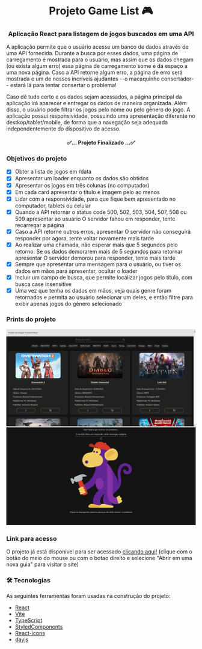 <h1 align="center">Projeto Game List 🎮</h1>  

<h3 align="center"> Aplicação React para listagem de jogos buscados em uma API </h3>

<p>A aplicação permite que o usuário acesse um banco de dados através de uma API fornecida. Durante a busca por esses dados, uma página de carregamento é mostrada para o usuário, mas assim que os dados chegam (ou exista algum erro) essa página de carregamento some e dá espaço a uma nova página. 
Caso a API retorne algum erro, a página de erro será mostrada e um de nossos incríveis ajudantes --o macaquinho consertador-- estará lá para tentar consertar o problema!</p>
<p>Caso dê tudo certo e os dados sejam acessados, a página principal da aplicação irá aparecer e entregar os dados de maneira organizada. Além disso, o usuário pode filtrar os jogos pelo nome ou pelo gênero do jogo.
A aplicação possui responsividade, possuindo uma apresentação diferente no destkop/tablet/mobile, de forma que a navegação seja adequada independentemente do dispositivo de acesso.</p>

<h4 align="center"> 
	✅... Projeto Finalizado ...✅
</h4>

### Objetivos do projeto
  
- [x] Obter a lista de jogos em /data
- [x] Apresentar um loader enquanto os dados são obtidos
- [x] Apresentar os jogos em três colunas (no computador)
- [x] Em cada card apresentar o título e imagem pelo ao menos
- [x] Lidar com a responsividade, para que fique bem apresentado no computador, tablets ou celular
- [x] Quando a API retornar o status code 500, 502, 503, 504, 507, 508 ou 509 apresentar ao usuário O servidor fahou em responder, tente recarregar a página
- [x] Caso a API retorne outros erros, apresentar O servidor não conseguirá responder por agora, tente voltar novamente mais tarde
- [x] Ao realizar uma chamada, não esperar mais que 5 segundos pelo retorno. Se os dados demorarem mais de 5 segundos para retornar apresentar O servidor demorou para responder, tente mais tarde
- [x] Sempre que apresentar uma mensagem para o usuário, ou tiver os dados em mãos para apresentar, ocultar o loader
- [x] Incluir um campo de busca, que permite localizar jogos pelo título, com busca case insensitive
- [x] Uma vez que tenha os dados em mãos, veja quais genre foram retornados e permita ao usuário selecionar um deles, e então filtre para exibir apenas jogos do gênero selecionado

### Prints do projeto

![Visão geral da home page](src/assets/prints/desktop-init.png)
![Visão geral da página de erro](src/assets/prints/error-page.png)

### Link para acesso
<p>O projeto já está disponível para ser acessado <a href="https://game-list-challange.vercel.app">clicando aqui!</a> (clique com o botão do meio do mouse ou com o botao direito e selecione "Abrir em uma nova guia" para visitar o site)</p>

### 🛠 Tecnologias

As seguintes ferramentas foram usadas na construção do projeto:

- [React](https://pt-br.reactjs.org/)
- [Vite](https://vitejs.dev/)
- [TypeScript](https://www.typescriptlang.org/)
- [StyledComponents](https://styled-components.com/)
- [React-icons](https://react-icons.github.io/react-icons/)
- [dayjs](https://day.js.org/)
